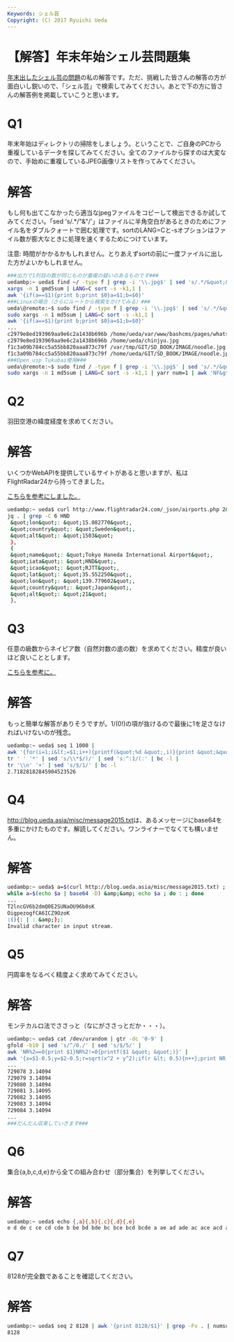```yaml
---
Keywords: シェル芸
Copyright: (C) 2017 Ryuichi Ueda
---
```


# 【解答】年末年始シェル芸問題集
<a href="http://blog.ueda.asia/?p=4852" title="【問題】年末年始シェル芸問題集" target="_blank">年末出したシェル芸の問題</a>の私の解答です。ただ、挑戦した皆さんの解答の方が面白いし鋭いので、「シェル芸」で検索してみてください。あとで下の方に皆さんの解答例を掲載していこうと思います。

<h1>Q1</h1>


年末年始はディレクトリの掃除をしましょう。ということで、ご自身のPCから重複しているデータを探してみてください。全てのファイルから探すのは大変なので、手始めに重複しているJPEG画像リストを作ってみてください。

<!--more-->

<h1>解答</h1>

もし何も出てこなかったら適当なjpegファイルをコピーして検出できるか試してみてください。「sed 's/.*/"&"/'」はファイルに半角空白があるときのためにファイル名をダブルクォートで囲む処理です。sortのLANG=Cと-sオプションはファイル数が膨大なときに処理を速くするためにつけています。

注意: 時間がかかるかもしれません。とりあえずsortの前に一度ファイルに出した方がよいかもしれません。

```bash
###出力で1列目の数が同じものが重複の疑いのあるものです###
uedambp:~ ueda$ find ~/ -type f | grep -i '\\.jpg$' | sed 's/.*/&quot;&amp;&quot;/' |
xargs -n 1 gmd5sum | LANG=C sort -s -k1,1 |
awk '{if(a==$1){print b;print $0}a=$1;b=$0}'
###Linuxの場合（さらにルートから検索をかけてみる）###
ueda\@remote:~$ sudo find / -type f | grep -i '\\.jpg$' | sed 's/.*/&quot;&amp;&quot;/' | 
sudo xargs -n 1 md5sum | LANG=C sort -s -k1,1 | 
awk '{if(a==$1){print b;print $0}a=$1;b=$0}'
...
c2979e8ed193969aa9e6c2a1438b696b /home/ueda/var/www/bashcms/pages/whats_bashCMS/chinjyu.jpg
c2979e8ed193969aa9e6c2a1438b696b /home/ueda/chinjyu.jpg
f1c3a09b784cc5a55bb820aaa873c79f /var/tmp/GIT/SD_BOOK/IMAGE/noodle.jpg
f1c3a09b784cc5a55bb820aaa873c79f /home/ueda/GIT/SD_BOOK/IMAGE/noodle.jpg
###Open usp Tukubai使用###
ueda\@remote:~$ sudo find / -type f | grep -i '\\.jpg$' | sed 's/.*/&quot;&amp;&quot;/' | 
sudo xargs -n 1 md5sum | LANG=C sort -s -k1,1 | yarr num=1 | awk 'NF&gt;2'
```

<h1>Q2</h1>

羽田空港の緯度経度を求めてください。

<h1>解答</h1>

いくつかWebAPIを提供しているサイトがあると思いますが、私はFlightRadar24から持ってきました。

<a href="http://blog.cykey.ca/post/88174516880/analyzing-flightradar24s-internal-api-structure" target="_blank">こちらを参考にしました。</a>

```bash
uedambp:~ ueda$ curl http://www.flightradar24.com/_json/airports.php 2&gt; /dev/null | 
jq . | grep -C 6 HND
 &quot;lon&quot;: &quot;15.082770&quot;,
 &quot;country&quot;: &quot;Sweden&quot;,
 &quot;alt&quot;: &quot;1503&quot;
 },
 {
 &quot;name&quot;: &quot;Tokyo Haneda International Airport&quot;,
 &quot;iata&quot;: &quot;HND&quot;,
 &quot;icao&quot;: &quot;RJTT&quot;,
 &quot;lat&quot;: &quot;35.552250&quot;,
 &quot;lon&quot;: &quot;139.779602&quot;,
 &quot;country&quot;: &quot;Japan&quot;,
 &quot;alt&quot;: &quot;21&quot;
 },
```

<h1>Q3</h1>


任意の級数からネイピア数（自然対数の底の数）を求めてください。精度が良いほど良いこととします。

<a href="http://ja.wikipedia.org/wiki/%E3%83%8D%E3%82%A4%E3%83%94%E3%82%A2%E6%95%B0%E3%81%AE%E8%A1%A8%E7%8F%BE" target="_blank">こちらを参考に。</a>

<h1>解答</h1>

もっと簡単な解答がありそうですが。1/(0!)の項が抜けるので最後に1を足さなければいけないのが残念。

```bash
uedambp:~ ueda$ seq 1 1000 |
awk '{for(i=1;i&lt;=$1;i++){printf(&quot;%d &quot;,i)}{print &quot;&quot;}}' |
tr ' ' '*' | sed 's/\\*$/)/' | sed 's:^:1/(:' | bc -l | 
tr '\\n' '+' | sed 's/$/1/' | bc -l 
2.71828182845904523526
```

<h1>Q4</h1>

<a href="http://blog.ueda.asia/misc/message2015.txt" target="_blank">http://blog.ueda.asia/misc/message2015.txt</a>は、あるメッセージにbase64を多重にかけたものです。解読してください。ワンライナーでなくても構いません。


<h1>解答</h1>

```bash
uedambp:~ ueda$ a=$(curl http://blog.ueda.asia/misc/message2015.txt) ; 
while a=$(echo $a | base64 -D) &amp;&amp; echo $a ; do : ; done 
...
T2lncGV6b2dmQ0E2SUNaOU96b0sK
OigpezogfCA6ICZ9OzoK
:(){: | : &amp;};:
Invalid character in input stream.
```

<h1>Q5</h1>

円周率をなるべく精度よく求めてみてください。

<h1>解答</h1>

モンテカルロ法でささっと（なにがささっとだか・・・）。

```bash
uedambp:~ ueda$ cat /dev/urandom | gtr -dc '0-9' |
gfold -b10 | sed 's/^/0./' | sed 's/$/5/' |
awk 'NR%2==0{print $1}NR%2!=0{printf($1 &quot; &quot;)}' |
awk '{x=$1-0.5;y=$2-0.5;r=sqrt(x^2 + y^2);if(r &lt; 0.5){n++};print NR, 4*n/NR}'
...
729078 3.14094
729079 3.14094
729080 3.14094
729081 3.14095
729082 3.14095
729083 3.14094
729084 3.14094
...
###だんだん収束していきます###
```

<h1>Q6</h1>

集合{a,b,c,d,e}から全ての組み合わせ（部分集合）を列挙してください。

<h1>解答</h1>

```bash
uedambp:~ ueda$ echo {,a}{,b}{,c}{,d}{,e}
e d de c ce cd cde b be bd bde bc bce bcd bcde a ae ad ade ac ace acd acde ab abe abd abde abc abce abcd abcde
```

<h1>Q7</h1>

8128が完全数であることを確認してください。

<h1>解答</h1>

```bash
uedambp:~ ueda$ seq 2 8128 | awk '{print 8128/$1}' | grep -Fv . | numsum
8128
```
